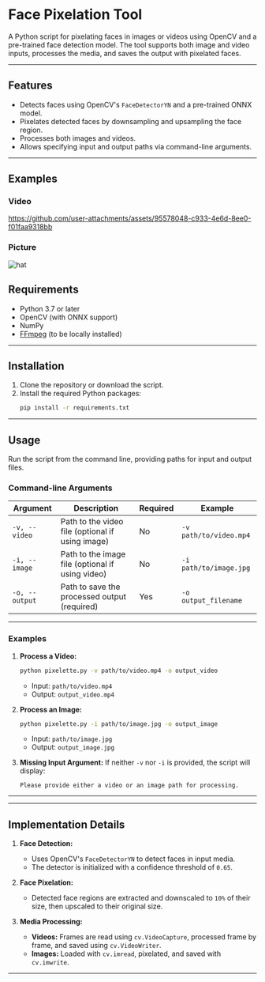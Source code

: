 
# Face Pixelation Tool

A Python script for pixelating faces in images or videos using OpenCV and a pre-trained face detection model. The tool supports both image and video inputs, processes the media, and saves the output with pixelated faces.

---

## Features

- Detects faces using OpenCV's `FaceDetectorYN` and a pre-trained ONNX model.
- Pixelates detected faces by downsampling and upsampling the face region.
- Processes both images and videos.
- Allows specifying input and output paths via command-line arguments.

---
## Examples
### Video


https://github.com/user-attachments/assets/95578048-c933-4e6d-8ee0-f01faa9318bb


### Picture 
![hat](https://github.com/user-attachments/assets/00e89786-7c98-4552-bd20-7d1082706a1b)

## Requirements

- Python 3.7 or later
- OpenCV (with ONNX support)
- NumPy
- [FFmpeg](https://ffmpeg.org/) (to be locally installed)
---

## Installation

1. Clone the repository or download the script.
2. Install the required Python packages:
   ```bash
   pip install -r requirements.txt
   ```
---

## Usage

Run the script from the command line, providing paths for input and output files.

### Command-line Arguments

| Argument         | Description                                       | Required | Example                              |
|-------------------|---------------------------------------------------|----------|--------------------------------------|
| `-v, --video`    | Path to the video file (optional if using image)  | No       | `-v path/to/video.mp4`              |
| `-i, --image`    | Path to the image file (optional if using video)  | No       | `-i path/to/image.jpg`              |
| `-o, --output`   | Path to save the processed output (required)      | Yes      | `-o output_filename`                |

---

### Examples

1. **Process a Video:**
   ```bash
   python pixelette.py -v path/to/video.mp4 -o output_video
   ```
   - Input: `path/to/video.mp4`
   - Output: `output_video.mp4`

2. **Process an Image:**
   ```bash
   python pixelette.py -i path/to/image.jpg -o output_image
   ```
   - Input: `path/to/image.jpg`
   - Output: `output_image.jpg`

3. **Missing Input Argument:**
   If neither `-v` nor `-i` is provided, the script will display:
   ```
   Please provide either a video or an image path for processing.
   ```

---


---

## Implementation Details

1. **Face Detection:**
   - Uses OpenCV's `FaceDetectorYN` to detect faces in input media.
   - The detector is initialized with a confidence threshold of `0.65`.

2. **Face Pixelation:**
   - Detected face regions are extracted and downscaled to `10%` of their size, then upscaled to their original size.

3. **Media Processing:**
   - **Videos:** Frames are read using `cv.VideoCapture`, processed frame by frame, and saved using `cv.VideoWriter`.
   - **Images:** Loaded with `cv.imread`, pixelated, and saved with `cv.imwrite`.

---

